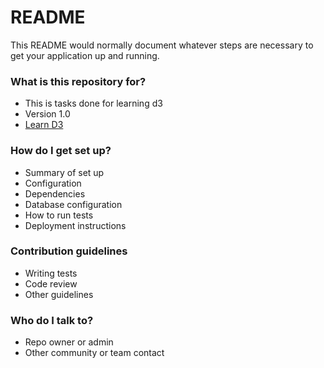 # README #

This README would normally document whatever steps are necessary to get your application up and running.

### What is this repository for? ###

* This is tasks done for learning d3
* Version 1.0
* [Learn D3](http://www.tutorialsteacher.com/d3js)

### How do I get set up? ###

* Summary of set up
* Configuration
* Dependencies
* Database configuration
* How to run tests
* Deployment instructions

### Contribution guidelines ###

* Writing tests
* Code review
* Other guidelines

### Who do I talk to? ###

* Repo owner or admin
* Other community or team contact